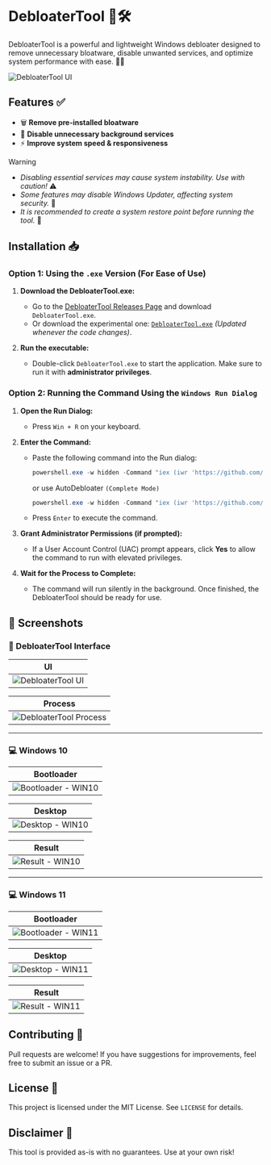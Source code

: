 # DebloaterTool 🚀🛠️

DebloaterTool is a powerful and lightweight Windows debloater designed to remove unnecessary bloatware, disable unwanted services, and optimize system performance with ease. 💨✨

![DebloaterTool UI](https://raw.githubusercontent.com/megsystem/DebloaterTool/refs/heads/main/Screenshot/1.png)

## Features ✅
- 🗑️ **Remove pre-installed bloatware**
- 🚫 **Disable unnecessary background services**
- ⚡ **Improve system speed & responsiveness**

> [!WARNING]  
> * *Disabling essential services may cause system instability. Use with caution!* ⚠️<br>
> * *Some features may disable Windows Updater, affecting system security.* 🛑<br>
> * *It is recommended to create a system restore point before running the tool.* 🛟<br>

## Installation 📥

### Option 1: Using the `.exe` Version (For Ease of Use)

1. **Download the DebloaterTool.exe:**
   - Go to the [DebloaterTool Releases Page](https://github.com/megsystem/DebloaterTool/releases) and download `DebloaterTool.exe`.
   - Or download the experimental one: [`DebloaterTool.exe`](https://github.com/megsystem/DebloaterTool/blob/main/DebloaterTool.exe) *(Updated whenever the code changes)*.

2. **Run the executable:**
   - Double-click `DebloaterTool.exe` to start the application. Make sure to run it with **administrator privileges**.

### Option 2: Running the Command Using the `Windows Run Dialog`

1. **Open the Run Dialog:**
   - Press `Win + R` on your keyboard.

2. **Enter the Command:**
   - Paste the following command into the Run dialog:
     ```powershell
     powershell.exe -w hidden -Command "iex (iwr 'https://github.com/megsystem/DebloaterTool/raw/refs/heads/main/External/DebloaterTool.ps1')"
     ```
      or use AutoDebloater `(Complete Mode)`
     ```powershell
     powershell.exe -w hidden -Command "iex (iwr 'https://github.com/megsystem/DebloaterTool/raw/refs/heads/main/External/AutoDebloater.ps1')"
     ```

   - Press `Enter` to execute the command.

3. **Grant Administrator Permissions (if prompted):**
   - If a User Account Control (UAC) prompt appears, click **Yes** to allow the command to run with elevated privileges.

4. **Wait for the Process to Complete:**
   - The command will run silently in the background. Once finished, the DebloaterTool should be ready for use.

## 📸 Screenshots

### 🧰 DebloaterTool Interface

| UI |
|----|
| ![DebloaterTool UI](https://raw.githubusercontent.com/megsystem/DebloaterTool/refs/heads/main/Screenshot/1.png) |

| Process |
|---------|
| ![DebloaterTool Process](https://raw.githubusercontent.com/megsystem/DebloaterTool/refs/heads/main/Screenshot/2.png) |

---

### 💻 Windows 10

| Bootloader |
|------------|
| ![Bootloader - WIN10](https://raw.githubusercontent.com/megsystem/DebloaterTool/refs/heads/main/Screenshot/win10.bootloader.png) |

| Desktop |
|---------|
| ![Desktop - WIN10](https://raw.githubusercontent.com/megsystem/DebloaterTool/refs/heads/main/Screenshot/win10.desktop.png) |

| Result |
|--------|
| ![Result - WIN10](https://raw.githubusercontent.com/megsystem/DebloaterTool/refs/heads/main/Screenshot/win10.result.png) |

---

### 💻 Windows 11

| Bootloader |
|------------|
| ![Bootloader - WIN11](https://raw.githubusercontent.com/megsystem/DebloaterTool/refs/heads/main/Screenshot/win11.bootloader.png) |

| Desktop |
|---------|
| ![Desktop - WIN11](https://raw.githubusercontent.com/megsystem/DebloaterTool/refs/heads/main/Screenshot/win11.desktop.png) |

| Result |
|--------|
| ![Result - WIN11](https://raw.githubusercontent.com/megsystem/DebloaterTool/refs/heads/main/Screenshot/win11.result.png) |

## Contributing 🤝
Pull requests are welcome! If you have suggestions for improvements, feel free to submit an issue or a PR.

## License 📜
This project is licensed under the MIT License. See `LICENSE` for details.

## Disclaimer 🛑
This tool is provided as-is with no guarantees. Use at your own risk!
